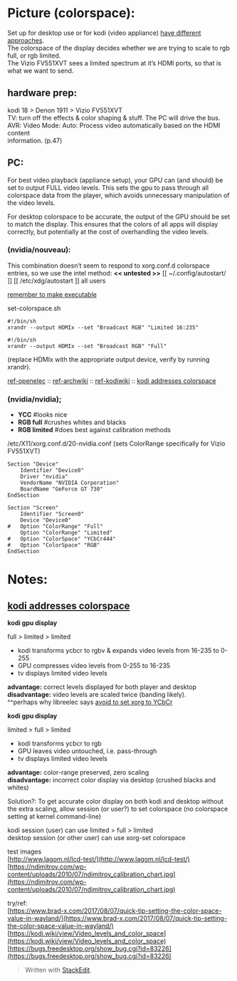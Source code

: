# Picture (colorspace):

Set up for desktop use or for kodi (video appliance) [have different approaches](https://docs.google.com/document/d/1jG_KH6GXcyeO6PD1BOyckej9w6nhdVJnliWQqq2zDAY/edit#heading=h.graxpyv5qy37).  
The colorspace of the display decides whether we are trying to scale to rgb full, or rgb limited.  
The Vizio FV551XVT sees a limited spectrum at it’s HDMI ports, so that is what we want to send.

## hardware prep:

kodi 18 > Denon 1911 > Vizio FV551XVT  
TV: turn off the effects & color shaping & stuff. The PC will drive the bus.  
AVR: Video Mode: Auto: Process video automatically based on the HDMI content  
information. (p.47)  

## PC:
For best video playback (appliance setup), your GPU can (and should) be set to output FULL video levels. This sets the gpu to pass through all colorspace data from the player, which avoids unnecessary manipulation of the video levels.

For desktop colorspace to be accurate, the output of the GPU should be set to match the display. This ensures that the colors of all apps will display correctly, but potentially at the cost of overhandling the video levels.

### (nvidia/nouveau):
This combination doesn’t seem to respond to xorg.conf.d colorspace entries, so we use the intel method: **<< untested >>**
[[ ~/.config/autostart/ ]]
[[ /etc/xdg/autostart ]] all users

[remember to make executable](https://debian-administration.org/article/50/Running_applications_automatically_when_X_starts)

set-colorspace.sh
```
#!/bin/sh
xrandr --output HDMIx --set "Broadcast RGB" "Limited 16:235"
```
```
#!/bin/sh  
xrandr --output HDMIx --set "Broadcast RGB" "Full"
```
(replace HDMIx with the appropriate output device, verify by running xrandr).

[ref-openelec](https://openelec.tv/documentation/configuration/configuring-a-custom-xorg-conf#color-space-2) :: [ref-archwiki](https://wiki.archlinux.org/index.php/Intel_graphics#Weathered_colors_.28color_range_problem.29) :: [ref-kodiwiki](https://kodi.wiki/view/Video_levels_and_color_space#Changing_Video_Level_Settings) :: [kodi addresses colorspace](https://docs.google.com/document/d/1jG_KH6GXcyeO6PD1BOyckej9w6nhdVJnliWQqq2zDAY/edit#heading=h.8fmuuqmn0u01)

### (nvidia/nvidia);

-   **YCC** #looks nice
-   **RGB full** #crushes whites and blacks
-   **RGB limited** #does best against calibration methods

/etc/X11/xorg.conf.d/20-nvidia.conf (sets ColorRange specifically for Vizio FV551XVT)  
```
Section "Device"
	Identifier "Device0"
	Driver "nvidia"
	VendorName "NVIDIA Corporation"
	BoardName "GeForce GT 730"
EndSection

Section "Screen"
	Identifier "Screen0"
	Device "Device0"
#	Option "ColorRange" "Full"
	Option "ColorRange" "Limited"
#	Option "ColorSpace" "YCbCr444"
#	Option "ColorSpace" "RGB"
EndSection
```  
# Notes:

## [kodi addresses colorspace](https://kodi.wiki/view/Video_levels_and_color_space#Notable_Occurrences)

**kodi gpu display**

full > limited > limited  

-   kodi transforms ycbcr to rgbv & expands video levels from 16-235 to 0-255
-   GPU compresses video levels from 0-255 to 16-235
-   tv displays limited video levels

**advantage:** correct levels displayed for both player and desktop  
**disadvantage:** video levels are scaled twice (banding likely).  
^^perhaps why libreelec says [avoid to set xorg to YCbCr](https://openelec.tv/documentation/configuration/configuring-a-custom-xorg-conf#color-space)  

**kodi gpu display**

limited > full > limited

-   kodi transforms ycbcr to rgb
-   GPU leaves video untouched, i.e. pass-through
-   tv displays limited video levels

**advantage:** color-range preserved, zero scaling  
**disadvantage:** incorrect color display via desktop (crushed blacks and whites)  

Solution?: To get accurate color display on both kodi and desktop without the extra scaling, allow session (or user?) to set colorspace (no colorspace setting at kernel command-line)  

kodi session (user) can use limited > full > limited  
desktop session (or other user) can use xorg-set colorspace  

test images  
[http://www.lagom.nl/lcd-test/](http://www.lagom.nl/lcd-test/)
[https://ndimitrov.com/wp-content/uploads/2010/07/ndimitrov_calibration_chart.jpg](https://ndimitrov.com/wp-content/uploads/2010/07/ndimitrov_calibration_chart.jpg)  

try/ref:  
[https://www.brad-x.com/2017/08/07/quick-tip-setting-the-color-space-value-in-wayland/](https://www.brad-x.com/2017/08/07/quick-tip-setting-the-color-space-value-in-wayland/)  
[https://kodi.wiki/view/Video_levels_and_color_space](https://kodi.wiki/view/Video_levels_and_color_space)  
[https://bugs.freedesktop.org/show_bug.cgi?id=83226](https://bugs.freedesktop.org/show_bug.cgi?id=83226)  

> Written with [StackEdit](https://stackedit.io/).
<!--stackedit_data:
eyJoaXN0b3J5IjpbMTEyMTUyNTAzOV19
-->
